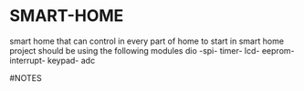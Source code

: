 # SMART-HOME
smart home that can control in every part of home
to start in smart home project should be  using the following modules   dio -spi- timer- lcd- eeprom- interrupt- keypad- adc

#NOTES
